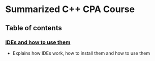 # Summarized C++ CPA Course


## Table of contents 

### <a href="https://github.com/scraptechguy/CppCPACourse/blob/main/Chapter0.md" target="_blank">IDEs and how to use them</a>

+ Explains how IDEs work, how to install them and how to use them 
